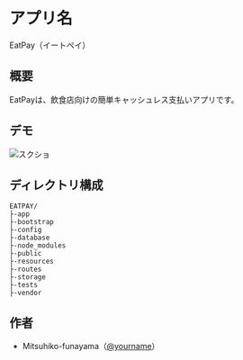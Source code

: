 # アプリ名
EatPay（イートペイ）

## 概要
EatPayは、飲食店向けの簡単キャッシュレス支払いアプリです。

## デモ
![スクショ](./img/ssimg.png)

## ディレクトリ構成
```
EATPAY/
├-app
├-bootstrap
├-config
├-database
├-node_modules
├-public
├-resources
├-routes
├-storage
├-tests
├-vendor
```
## 作者
- Mitsuhiko-funayama（[@yourname](https://github.com/Mitsuhiko-funayama)）
